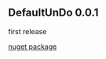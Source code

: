 ## DefaultUnDo 0.0.1
first release  

[nuget package](https://www.nuget.org/packages/DefaultUnDo/0.0.1)
